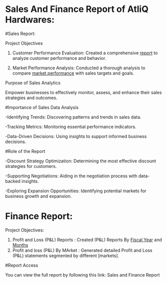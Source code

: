 # Sales And Finance Report of AtliQ Hardwares:
#Sales Report:

Project Objectives
1. Customer Performance Evaluation:
Created a comprehensive [report](Customer_NetSales_Performance.pdf) to analyze customer performance and behavior.

2. Market Performance Analysis:
Conducted a thorough analysis to compare [market performance](https://github.com/anjali-025/Sales-And-Finance-Report/blob/main/Market_Performance%20Vs%20Target.pdf) with sales targets and goals.

Purpose of Sales Analytics

Empower businesses to effectively monitor, assess, and enhance their sales strategies and outcomes.

#Importance of Sales Data Analysis

-Identifying Trends: Discovering patterns and trends in sales data.

-Tracking Metrics: Monitoring essential performance indicators.

-Data-Driven Decisions: Using insights to support informed business decisions.

#Role of the Report

-Discount Strategy Optimization: Determining the most effective discount strategies for customers.

-Supporting Negotiations: Aiding in the negotiation process with data-backed insights.

-Exploring Expansion Opportunities: Identifying potential markets for business growth and expansion.

# Finance Report:

Project Objectives:

1. Profit and Loss (P&L) Reports : Created (P&L) Reports By [Fiscal Year](https://github.com/anjali-025/Sales-And-Finance-Report/blob/main/P%20%26%20L%20Fiscal%20Year.pdf) and [Months](https://github.com/anjali-025/Sales-And-Finance-Report/blob/main/P%20%26%20L%20By%20Fiscal%20Month.pdf)
2. Profit and loss (P&L) By MArket : Generated detailed Profit and Loss (P&L) statements segmented by different [markets].

#Report Access

You can view the full report by following this link: Sales and Finance Report
 
 





